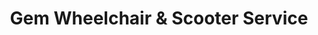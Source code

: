---
title: "Gem Wheelchair & Scooter Service"
url: /fresh-meadows/gem-wheelchair-und-scooter-service/
shop: Sanitätshaus
---